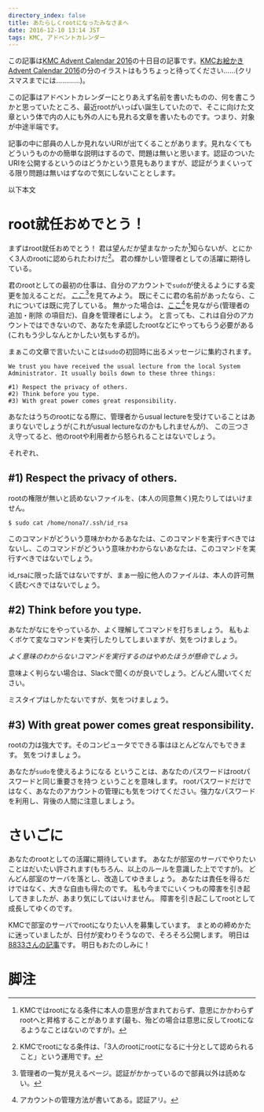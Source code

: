 ```yaml
---
directory_index: false
title: あたらしくrootになったみなさまへ
date: 2016-12-10 13:14 JST
tags: KMC, アドベントカレンダー
---
```


この記事は[KMC Advent Calendar 2016](http://www.adventar.org/calendars/1444)の十日目の記事です。[KMCお絵かき Advent Calendar 2016](http://www.adventar.org/calendars/1469#list-2016-12-05)の分のイラストはもうちょっと待ってください……(クリスマスまでには…………)。

この記事はアドベントカレンダーにとりあえず名前を書いたものの、何を書こうかと思っていたところ、最近rootがいっぱい誕生していたので、そこに向けた文章という体で内の人にも外の人にも見れる文章を書いたものです。つまり、対象が中途半端です。

記事の中に部員の人しか見れないURIが出てくることがあります。見れなくてもどういうものかの簡単な説明はするので、問題は無いと思います。認証のついたURIを公開するというのはどうかという意見もありますが、認証がうまくいってる限り問題は無いはずなので気にしないこととします。

以下本文

# root就任おめでとう！

まずはroot就任おめでとう！
君は望んだか望まなかったか[^1]知らないが、とにかく3人のrootに認められたわけだ[^2]。
君の輝かしい管理者としての活躍に期待している。

君のrootとしての最初の仕事は、自分のアカウントで`sudo`が使えるようにする変更を加えることだ。
[ここ](https://inside.kmc.gr.jp/members/!group/kmc-admin)[^3]を見てみよう。
既にそこに君の名前があったなら、これについては既に完了している。
無かった場合は、[ここ](https://inside.kmc.gr.jp/rubwiki/管理/アカウントの管理)[^4]を見ながら(管理者の追加・削除 の項目だ)、自身を管理者にしよう。
と言っても、これは自分のアカウントではできないので、あなたを承認したrootなどにやってもらう必要がある(これもう少しなんとかしたい気もするが)。

まぁこの文章で言いたいことは`sudo`の初回時に出るメッセージに集約されます。

<pre><code>We trust you have received the usual lecture from the local System
Administrator. It usually boils down to these three things:

#1) Respect the privacy of others.
#2) Think before you type.
#3) With great power comes great responsibility.
</code></pre>

あなたはうちのrootになる際に、管理者からusual lectureを受けていることはあまりないでしょうが(これがusual lectureなのかもしれませんが)、
この三つさえ守ってると、他のrootや利用者から怒られることはないでしょう。

それぞれ、

## #1) Respect the privacy of others.

rootの権限が無いと読めないファイルを、(本人の同意無く)見たりしてはいけません。

`$ sudo cat /home/nona7/.ssh/id_rsa`

このコマンドがどういう意味かわかるあなたは、このコマンドを実行すべきではないし、このコマンドがどういう意味かわからないあなたは、このコマンドを実行すべきではないでしょう。

id_rsaに限った話ではないですが、まぁ一般に他人のファイルは、本人の許可無く読むべきではないでしょう。

## #2) Think before you type.

あなたがなにをやっているか、よく理解してコマンドを打ちましょう。
私もよくボケて変なコマンドを実行したりしてしまいますが、気をつけましょう。

*よく意味のわからないコマンドを実行するのはやめたほうが懸命でしょう。*

意味よく判らない場合は、Slackで聞くのが良いでしょう。どんどん聞いてください。

ミスタイプはしかたないですが、気をつけましょう。

## #3) With great power comes great responsibility.

rootの力は強大です。そのコンピュータでできる事はほとんどなんでもできます。
気をつけましょう。

あなたが`sudo`を使えるようになる ということは、あなたのパスワードはrootパスワードと同じ重要さを持つ ということを意味します。
rootパスワードだけではなく、あなたのアカウントの管理にも気をつけてください。強力なパスワードを利用し、背後の人間に注意しましょう。

# さいごに

あなたのrootとしての活躍に期待しています。
あなたが部室のサーバでやりたいことはだいたい許されます(もちろん、以上のルールを意識した上でですが)。
どんどん部室のサーバを落とし、改造してゆきましょう。
あなたは責任を得るだけではなく、大きな自由も得たのです。
私も今までにいくつもの障害を引き起してきましたが、あまり気にしてはいけません。
障害を引き起こしてrootとして成長してゆくのです。

KMCで部室のサーバでrootになりたい人を募集しています。
まとめの締めかたに迷っていましたが、日付が変わりそうなので、そろそろ公開します。
明日は[8833さんの記事](http://www.adventar.org/calendars/1444#list-2016-12-11)です。
明日もおたのしみに！

# 脚注

[^1]: KMCではrootになる条件に本人の意思が含まれておらず、意思にかかわらずrootへと昇格することがあります(最も、殆どの場合は意思に反してrootになるようなことはないのですが)。
[^2]: KMCでrootになる条件は、「3人のrootにrootになるに十分として認められること」という運用です。
[^3]: 管理者の一覧が見えるページ。認証がかかっているので部員以外は読めない。
[^4]: アカウントの管理方法が書いてある。認証アリ。

